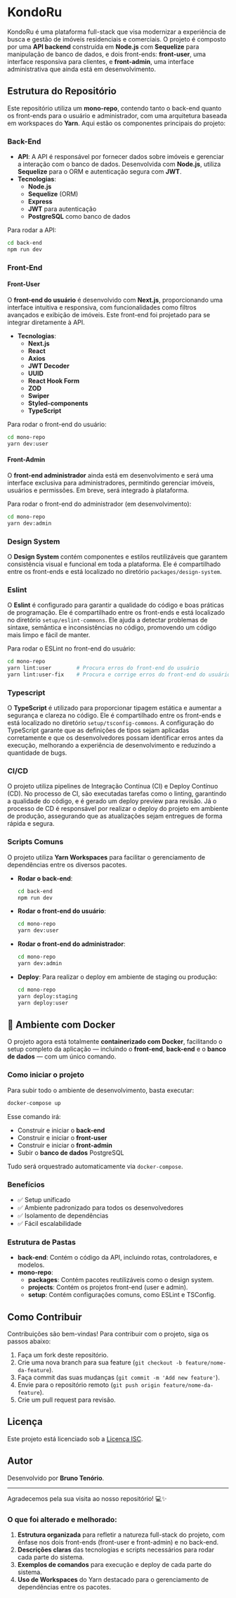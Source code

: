 # KondoRu

KondoRu é uma plataforma full-stack que visa modernizar a experiência de busca e gestão de imóveis residenciais e comerciais. O projeto é composto por uma **API backend** construída em **Node.js** com **Sequelize** para manipulação de banco de dados, e dois front-ends: **front-user**, uma interface responsiva para clientes, e **front-admin**, uma interface administrativa que ainda está em desenvolvimento.

## Estrutura do Repositório

Este repositório utiliza um **mono-repo**, contendo tanto o back-end quanto os front-ends para o usuário e administrador, com uma arquitetura baseada em workspaces do **Yarn**. Aqui estão os componentes principais do projeto:

### Back-End

- **API**: A API é responsável por fornecer dados sobre imóveis e gerenciar a interação com o banco de dados. Desenvolvida com **Node.js**, utiliza **Sequelize** para o ORM e autenticação segura com **JWT**.
- **Tecnologias**: 
  - **Node.js**
  - **Sequelize** (ORM)
  - **Express**
  - **JWT** para autenticação
  - **PostgreSQL** como banco de dados

Para rodar a API:
```bash
cd back-end
npm run dev
```

### Front-End

#### Front-User

O **front-end do usuário** é desenvolvido com **Next.js**, proporcionando uma interface intuitiva e responsiva, com funcionalidades como filtros avançados e exibição de imóveis. Este front-end foi projetado para se integrar diretamente à API.

- **Tecnologias**:
  - **Next.js**
  - **React**
  - **Axios**
  - **JWT Decoder**
  - **UUID**
  - **React Hook Form**
  - **ZOD**
  - **Swiper**
  - **Styled-components**
  - **TypeScript**

Para rodar o front-end do usuário:
```bash
cd mono-repo
yarn dev:user
```

#### Front-Admin

O **front-end administrador** ainda está em desenvolvimento e será uma interface exclusiva para administradores, permitindo gerenciar imóveis, usuários e permissões. Em breve, será integrado à plataforma.

Para rodar o front-end do administrador (em desenvolvimento):
```bash
cd mono-repo
yarn dev:admin
```

### Design System

O **Design System** contém componentes e estilos reutilizáveis que garantem consistência visual e funcional em toda a plataforma. Ele é compartilhado entre os front-ends e está localizado no diretório `packages/design-system`.

### Eslint

O **Eslint** é configurado para garantir a qualidade do código e boas práticas de programação. Ele é compartilhado entre os front-ends e está localizado no diretório `setup/eslint-commons`. Ele ajuda a detectar problemas de sintaxe, semântica e inconsistências no código, promovendo um código mais limpo e fácil de manter.

Para rodar o ESLint no front-end do usuário:
```bash
cd mono-repo
yarn lint:user        # Procura erros do front-end do usuário
yarn lint:user-fix    # Procura e corrige erros do front-end do usuário
```

### Typescript

O **TypeScript** é utilizado para proporcionar tipagem estática e aumentar a segurança e clareza no código. Ele é compartilhado entre os front-ends e está localizado no diretório `setup/tsconfig-commons`. A configuração do TypeScript garante que as definições de tipos sejam aplicadas corretamente e que os desenvolvedores possam identificar erros antes da execução, melhorando a experiência de desenvolvimento e reduzindo a quantidade de bugs.

### CI/CD

O projeto utiliza pipelines de Integração Contínua (CI) e Deploy Contínuo (CD). No processo de CI, são executadas tarefas como o linting, garantindo a qualidade do código, e é gerado um deploy preview para revisão. Já o processo de CD é responsável por realizar o deploy do projeto em ambiente de produção, assegurando que as atualizações sejam entregues de forma rápida e segura.

### Scripts Comuns

O projeto utiliza **Yarn Workspaces** para facilitar o gerenciamento de dependências entre os diversos pacotes.

- **Rodar o back-end**:
  ```bash
  cd back-end
  npm run dev
  ```

- **Rodar o front-end do usuário**:
  ```bash
  cd mono-repo
  yarn dev:user
  ```

- **Rodar o front-end do administrador**:
  ```bash
  cd mono-repo
  yarn dev:admin
  ```

- **Deploy**: Para realizar o deploy em ambiente de staging ou produção:
  ```bash
  cd mono-repo
  yarn deploy:staging
  yarn deploy:user
  ```

## 🚀 Ambiente com Docker

O projeto agora está totalmente **containerizado com Docker**, facilitando o setup completo da aplicação — incluindo o **front-end**, **back-end** e o **banco de dados** — com um único comando.

### Como iniciar o projeto

Para subir todo o ambiente de desenvolvimento, basta executar:

```bash
docker-compose up
```

Esse comando irá:

* Construir e iniciar o **back-end**
* Construir e iniciar o **front-user**
* Construir e iniciar o **front-admin**
* Subir o **banco de dados** PostgreSQL

Tudo será orquestrado automaticamente via `docker-compose`.

### Benefícios

* ✅ Setup unificado
* ✅ Ambiente padronizado para todos os desenvolvedores
* ✅ Isolamento de dependências
* ✅ Fácil escalabilidade

### Estrutura de Pastas

- **back-end**: Contém o código da API, incluindo rotas, controladores, e modelos.
- **mono-repo**:
  - **packages**: Contém pacotes reutilizáveis como o design system.
  - **projects**: Contém os projetos front-end (user e admin).
  - **setup**: Contém configurações comuns, como ESLint e TSConfig.

## Como Contribuir

Contribuições são bem-vindas! Para contribuir com o projeto, siga os passos abaixo:

1. Faça um fork deste repositório.
2. Crie uma nova branch para sua feature (`git checkout -b feature/nome-da-feature`).
3. Faça commit das suas mudanças (`git commit -m 'Add new feature'`).
4. Envie para o repositório remoto (`git push origin feature/nome-da-feature`).
5. Crie um pull request para revisão.

## Licença

Este projeto está licenciado sob a [Licença ISC](LICENSE).

## Autor

Desenvolvido por **Bruno Tenório**.

---

Agradecemos pela sua visita ao nosso repositório! 💻✨


### O que foi alterado e melhorado:

1. **Estrutura organizada** para refletir a natureza full-stack do projeto, com ênfase nos dois front-ends (front-user e front-admin) e no back-end.
2. **Descrições claras** das tecnologias e scripts necessários para rodar cada parte do sistema.
3. **Exemplos de comandos** para execução e deploy de cada parte do sistema.
4. **Uso de Workspaces** do Yarn destacado para o gerenciamento de dependências entre os pacotes.